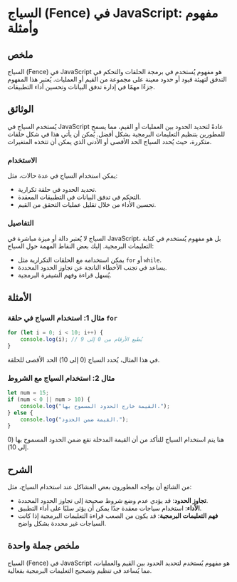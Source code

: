<!--
Meta Description: # السياج (Fence) في JavaScript: مفهوم وأمثلة ## ملخص السياج (Fence) في JavaScript هو مفهوم يُستخدم في برمجة الحلقات والتحكم في التدفق لتهيئة قيود أو ح...
Meta Keywords: السياج, الحدود, javascript, البرمجية, استخدام
-->

# السياج (Fence) في JavaScript: مفهوم وأمثلة

## ملخص
السياج (Fence) في JavaScript هو مفهوم يُستخدم في برمجة الحلقات والتحكم في التدفق لتهيئة قيود أو حدود معينة على مجموعة من القيم أو العمليات. يُعتبر هذا المفهوم جزءًا مهمًا في إدارة تدفق البيانات وتحسين أداء التطبيقات.

## الوثائق
يُستخدم السياج في JavaScript عادةً لتحديد الحدود بين العمليات أو القيم، مما يسمح للمطورين بتنظيم التعليمات البرمجية بشكل أفضل. يُمكن أن يأتي هذا في شكل حلقات متكررة، حيث يُحدد السياج الحد الأقصى أو الأدنى الذي يمكن أن تتخذه المتغيرات.

### الاستخدام
يمكن استخدام السياج في عدة حالات، مثل:
- تحديد الحدود في حلقة تكرارية.
- التحكم في تدفق البيانات في التطبيقات المعقدة.
- تحسين الأداء من خلال تقليل عمليات التحقق من القيم.

### التفاصيل
السياج لا يُعتبر دالة أو ميزة مباشرة في JavaScript، بل هو مفهوم يُستخدم في كتابة التعليمات البرمجية. إليك بعض النقاط المهمة حول السياج:
- يمكن استخدامه مع الحلقات التكرارية مثل `for` أو `while`.
- يساعد في تجنب الأخطاء الناتجة عن تجاوز الحدود المحددة.
- يُسهل قراءة وفهم الشيفرة البرمجية.

## الأمثلة
### مثال 1: استخدام السياج في حلقة `for`
```javascript
for (let i = 0; i < 10; i++) {
    console.log(i); // يُطبع الأرقام من 0 إلى 9
}
```
في هذا المثال، يُحدد السياج (0 إلى 10) الحد الأقصى للحلقة.

### مثال 2: استخدام السياج مع الشروط
```javascript
let num = 15;
if (num < 0 || num > 10) {
    console.log("القيمة خارج الحدود المسموح بها.");
} else {
    console.log("القيمة ضمن الحدود.");
}
```
هنا يتم استخدام السياج للتأكد من أن القيمة المدخلة تقع ضمن الحدود المسموح بها (0 إلى 10).

## الشرح
من الشائع أن يواجه المطورون بعض المشاكل عند استخدام السياج، مثل:
- **تجاوز الحدود**: قد يؤدي عدم وضع شروط صحيحة إلى تجاوز الحدود المحددة.
- **الأداء**: استخدام سياجات معقدة جدًا يمكن أن يؤثر سلبًا على أداء التطبيق.
- **فهم التعليمات البرمجية**: قد يكون من الصعب قراءة التعليمات البرمجية إذا كانت السياجات غير محددة بشكل واضح.

## ملخص جملة واحدة
السياج (Fence) في JavaScript هو مفهوم يُستخدم لتحديد الحدود بين القيم والعمليات، مما يُساعد في تنظيم وتصحيح التعليمات البرمجية بفعالية.